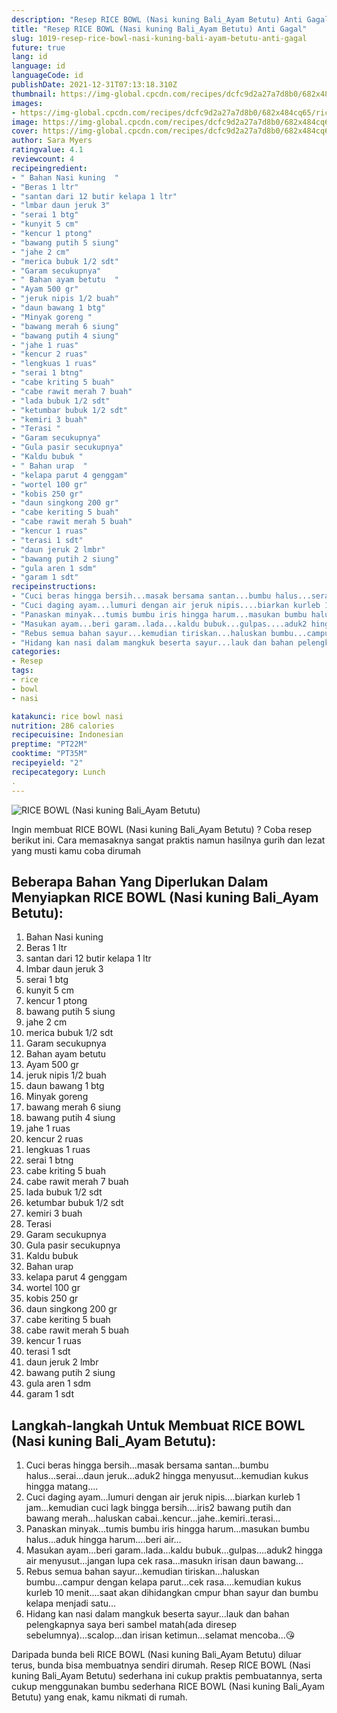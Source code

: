 ```yaml
---
description: "Resep RICE BOWL (Nasi kuning Bali_Ayam Betutu) Anti Gagal"
title: "Resep RICE BOWL (Nasi kuning Bali_Ayam Betutu) Anti Gagal"
slug: 1019-resep-rice-bowl-nasi-kuning-bali-ayam-betutu-anti-gagal
future: true
lang: id
language: id
languageCode: id
publishDate: 2021-12-31T07:13:18.310Z 
thumbnail: https://img-global.cpcdn.com/recipes/dcfc9d2a27a7d8b0/682x484cq65/rice-bowl-nasi-kuning-bali_ayam-betutu-foto-resep-utama.png
images:
- https://img-global.cpcdn.com/recipes/dcfc9d2a27a7d8b0/682x484cq65/rice-bowl-nasi-kuning-bali_ayam-betutu-foto-resep-utama.png
image: https://img-global.cpcdn.com/recipes/dcfc9d2a27a7d8b0/682x484cq65/rice-bowl-nasi-kuning-bali_ayam-betutu-foto-resep-utama.png
cover: https://img-global.cpcdn.com/recipes/dcfc9d2a27a7d8b0/682x484cq65/rice-bowl-nasi-kuning-bali_ayam-betutu-foto-resep-utama.png
author: Sara Myers
ratingvalue: 4.1
reviewcount: 4
recipeingredient:
- " Bahan Nasi kuning  "
- "Beras 1 ltr"
- "santan dari 12 butir kelapa 1 ltr"
- "lmbar daun jeruk 3"
- "serai 1 btg"
- "kunyit 5 cm"
- "kencur 1 ptong"
- "bawang putih 5 siung"
- "jahe 2 cm"
- "merica bubuk 1/2 sdt"
- "Garam secukupnya"
- " Bahan ayam betutu  "
- "Ayam 500 gr"
- "jeruk nipis 1/2 buah"
- "daun bawang 1 btg"
- "Minyak goreng "
- "bawang merah 6 siung"
- "bawang putih 4 siung"
- "jahe 1 ruas"
- "kencur 2 ruas"
- "lengkuas 1 ruas"
- "serai 1 btng"
- "cabe kriting 5 buah"
- "cabe rawit merah 7 buah"
- "lada bubuk 1/2 sdt"
- "ketumbar bubuk 1/2 sdt"
- "kemiri 3 buah"
- "Terasi "
- "Garam secukupnya"
- "Gula pasir secukupnya"
- "Kaldu bubuk "
- " Bahan urap  "
- "kelapa parut 4 genggam"
- "wortel 100 gr"
- "kobis 250 gr"
- "daun singkong 200 gr"
- "cabe keriting 5 buah"
- "cabe rawit merah 5 buah"
- "kencur 1 ruas"
- "terasi 1 sdt"
- "daun jeruk 2 lmbr"
- "bawang putih 2 siung"
- "gula aren 1 sdm"
- "garam 1 sdt"
recipeinstructions:
- "Cuci beras hingga bersih...masak bersama santan...bumbu halus...serai...daun jeruk...aduk2 hingga menyusut...kemudian kukus hingga matang...."
- "Cuci daging ayam...lumuri dengan air jeruk nipis....biarkan kurleb 1 jam...kemudian cuci lagk bingga bersih....iris2 bawang putih dan bawang merah...haluskan cabai..kencur...jahe..kemiri..terasi..."
- "Panaskan minyak...tumis bumbu iris hingga harum...masukan bumbu halus...aduk hingga harum....beri air..."
- "Masukan ayam...beri garam..lada...kaldu bubuk...gulpas....aduk2 hingga air menyusut...jangan lupa cek rasa...masukn irisan daun bawang..."
- "Rebus semua bahan sayur...kemudian tiriskan...haluskan bumbu...campur dengan kelapa parut...cek rasa....kemudian kukus kurleb 10 menit....saat akan dihidangkan cmpur bhan sayur dan bumbu kelapa menjadi satu..."
- "Hidang kan nasi dalam mangkuk beserta sayur...lauk dan bahan pelengkapnya saya beri sambel matah(ada diresep sebelumnya)...scalop...dan irisan ketimun...selamat mencoba...😘"
categories:
- Resep
tags:
- rice
- bowl
- nasi

katakunci: rice bowl nasi 
nutrition: 286 calories
recipecuisine: Indonesian
preptime: "PT22M"
cooktime: "PT35M"
recipeyield: "2"
recipecategory: Lunch
. 
---
```



![RICE BOWL (Nasi kuning Bali_Ayam Betutu)](https://img-global.cpcdn.com/recipes/dcfc9d2a27a7d8b0/682x484cq65/rice-bowl-nasi-kuning-bali_ayam-betutu-foto-resep-utama.png)

Ingin membuat RICE BOWL (Nasi kuning Bali_Ayam Betutu) ? Coba resep berikut ini. Cara memasaknya sangat praktis namun hasilnya gurih dan lezat yang musti kamu coba dirumah

<!--inarticleads1-->

## Beberapa Bahan Yang Diperlukan Dalam Menyiapkan RICE BOWL (Nasi kuning Bali_Ayam Betutu):

1.  Bahan Nasi kuning  
1. Beras 1 ltr
1. santan dari 12 butir kelapa 1 ltr
1. lmbar daun jeruk 3
1. serai 1 btg
1. kunyit 5 cm
1. kencur 1 ptong
1. bawang putih 5 siung
1. jahe 2 cm
1. merica bubuk 1/2 sdt
1. Garam secukupnya
1.  Bahan ayam betutu  
1. Ayam 500 gr
1. jeruk nipis 1/2 buah
1. daun bawang 1 btg
1. Minyak goreng 
1. bawang merah 6 siung
1. bawang putih 4 siung
1. jahe 1 ruas
1. kencur 2 ruas
1. lengkuas 1 ruas
1. serai 1 btng
1. cabe kriting 5 buah
1. cabe rawit merah 7 buah
1. lada bubuk 1/2 sdt
1. ketumbar bubuk 1/2 sdt
1. kemiri 3 buah
1. Terasi 
1. Garam secukupnya
1. Gula pasir secukupnya
1. Kaldu bubuk 
1.  Bahan urap  
1. kelapa parut 4 genggam
1. wortel 100 gr
1. kobis 250 gr
1. daun singkong 200 gr
1. cabe keriting 5 buah
1. cabe rawit merah 5 buah
1. kencur 1 ruas
1. terasi 1 sdt
1. daun jeruk 2 lmbr
1. bawang putih 2 siung
1. gula aren 1 sdm
1. garam 1 sdt



<!--inarticleads2-->

## Langkah-langkah Untuk Membuat RICE BOWL (Nasi kuning Bali_Ayam Betutu):

1. Cuci beras hingga bersih...masak bersama santan...bumbu halus...serai...daun jeruk...aduk2 hingga menyusut...kemudian kukus hingga matang....
1. Cuci daging ayam...lumuri dengan air jeruk nipis....biarkan kurleb 1 jam...kemudian cuci lagk bingga bersih....iris2 bawang putih dan bawang merah...haluskan cabai..kencur...jahe..kemiri..terasi...
1. Panaskan minyak...tumis bumbu iris hingga harum...masukan bumbu halus...aduk hingga harum....beri air...
1. Masukan ayam...beri garam..lada...kaldu bubuk...gulpas....aduk2 hingga air menyusut...jangan lupa cek rasa...masukn irisan daun bawang...
1. Rebus semua bahan sayur...kemudian tiriskan...haluskan bumbu...campur dengan kelapa parut...cek rasa....kemudian kukus kurleb 10 menit....saat akan dihidangkan cmpur bhan sayur dan bumbu kelapa menjadi satu...
1. Hidang kan nasi dalam mangkuk beserta sayur...lauk dan bahan pelengkapnya saya beri sambel matah(ada diresep sebelumnya)...scalop...dan irisan ketimun...selamat mencoba...😘




Daripada bunda beli  RICE BOWL (Nasi kuning Bali_Ayam Betutu)  diluar terus, bunda  bisa membuatnya sendiri dirumah. Resep  RICE BOWL (Nasi kuning Bali_Ayam Betutu)  sederhana ini cukup praktis pembuatannya, serta cukup menggunakan bumbu sederhana  RICE BOWL (Nasi kuning Bali_Ayam Betutu)  yang enak, kamu nikmati di rumah.
